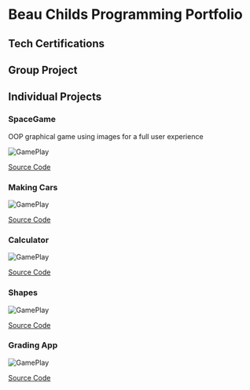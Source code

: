 # Beau Childs Programming Portfolio

## Tech Certifications

## Group Project

## Individual Projects

### SpaceGame
OOP graphical game using images for a full user experience

![GamePlay]()

[Source Code]()

### Making Cars

![GamePlay]()

[Source Code]()

### Calculator

![GamePlay]()

[Source Code]()

### Shapes

![GamePlay]()

[Source Code]()

### Grading App

![GamePlay]()

[Source Code]()
